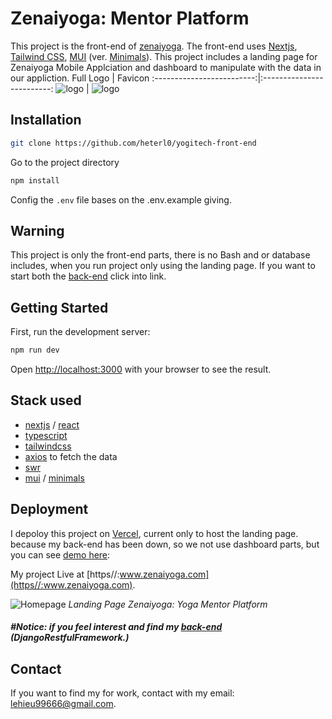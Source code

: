 # Zenaiyoga: Mentor Platform

This project is the front-end of [zenaiyoga](https://www.zenaiyoga.com).
The front-end uses [Nextjs](https://nextjs.org/), [Tailwind CSS](https://tailwindcss.com/), [MUI](https://mui.com/) (ver. [Minimals](https://mui.com/)). This project includes a landing page for Zenaiyoga Mobile Applciation and dashboard to manipulate with the data in our appliction.
Full Logo | Favicon
:-------------------------:|:-------------------------:
![logo](https://www.zenaiyoga.com/logo/logo.svg) | ![logo](https://www.zenaiyoga.com/favicon.ico)

## Installation

```bash
git clone https://github.com/heterl0/yogitech-front-end
```

Go to the project directory

```bash
npm install
```

Config the `.env` file bases on the .env.example giving.

## Warning

This project is only the front-end parts, there is no Bash and or database includes, when you run project only using the landing page. If you want to start both the [back-end](https://gitlab.com/sep490-16-Yogitech/back-end) click into link.

## Getting Started

First, run the development server:

```bash
npm run dev
```

Open [http://localhost:3000](http://localhost:3000) with your browser to see the result.

## Stack used

- [nextjs](https://nextjs.org/) / [react](https://reactjs.org/)
- [typescript](https://www.typescriptlang.org/)
- [tailwindcss](https://tailwindcss.com/)
- [axios](https://axios-http.com/docs/intro) to fetch the data
- [swr](https://swr.vercel.app/)
- [mui](https://mui.com/) / [minimals](https://minimals.cc/)

## Deployment

I depoloy this project on [Vercel](https://vercel.com/), current only to host the landing page. because my back-end has been down, so we not use dashboard parts, but you can see [demo here](https://youtu.be/y0Hh2Zelv5w?si=LkPJ7W8RmV91PX8u&t=773):

My project Live at [https//:www.zenaiyoga.com](https//:www.zenaiyoga.com).

![Homepage](https://www.zenaiyoga.com/og-image.png) _Landing Page Zenaiyoga: Yoga Mentor Platform_

##### #Notice: if you feel interest and find my [back-end](https://gitlab.com/sep490-16-Zenaiyoga/back-end) (DjangoRestfulFramework.)

## Contact

If you want to find my for work, contact with my email: [lehieu99666@gmail.com](mailto:lehieu99666@gmail.com).
